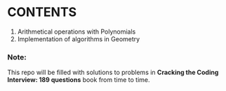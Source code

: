 # CONTENTS
1. Arithmetical operations with Polynomials
2. Implementation of algorithms in Geometry
 
 ### Note:
 This repo will be filled with solutions to problems in **Cracking the Coding Interview: 189 questions** book from time to time.
